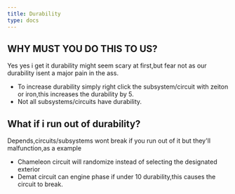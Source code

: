 ```yaml
---
title: Durability
type: docs
---
```


## WHY MUST YOU DO THIS TO US?
Yes yes i get it durability might seem scary at first,but fear not as our durability isent a major pain in the ass.

* To increase durability simply right click the subsystem/circuit with zeiton or iron,this increases the durability by 5.
* Not all subsystems/circuits have durability.

## What if i run out of durability?

Depends,circuits/subsystems wont break if you run out of it but they'll malfunction,as a example

* Chameleon circuit will randomize instead of selecting the designated exterior
* Demat circuit can engine phase if under 10 durability,this causes the circuit to break.